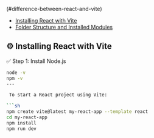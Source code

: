 (#difference-between-react-and-vite)
- [Installing React with Vite](#installing-react-with-vite)
- [Folder Structure and Installed Modules](#folder-structure-and-installed-modules)


## ⚙️ Installing React with Vite
 ✅ Step 1: Install Node.js

```sh
node -v
npm -v
---

 To start a React project using Vite:

```sh
npm create vite@latest my-react-app --template react
cd my-react-app
npm install
npm run dev

